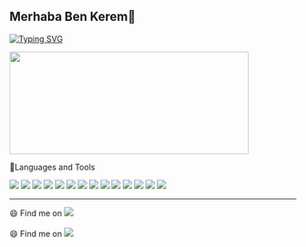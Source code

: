 ## Merhaba Ben Kerem👋

<a href="https://git.io/typing-svg"><img src="https://readme-typing-svg.herokuapp.com?font=ubuntu&duration=4000&pause=1000&color=A77BF7&center=true&width=435&lines=Full+Stack+Developer;Software+Engineer" alt="Typing SVG" /></a>


 <div display="inline-block">
  <img width="420" height="180" src="https://github-readme-stats.vercel.app/api/top-langs/?username=kcguran&layout=compact" />
</div>

📐Languages and Tools
<br>

<div>
  <img src="https://img.shields.io/badge/Spring_Boot-F2F4F9?style=for-the-badge&logo=spring-boot" />
  <img src="https://img.shields.io/badge/Spring_Security-6DB33F?style=for-the-badge&logo=Spring-Security&logoColor=white" />
  <img src="https://img.shields.io/badge/Flask-000000?style=for-the-badge&logo=flask&logoColor=white" />
  <img src="https://img.shields.io/badge/Django-092E20?style=for-the-badge&logo=django&logoColor=green" />
  <img src="https://img.shields.io/badge/Selenium-43B02A?style=for-the-badge&logo=Selenium&logoColor=white" />
  <img src="https://img.shields.io/badge/Python-FFD43B?style=for-the-badge&logo=python&logoColor=blue" />
  <img src="https://img.shields.io/badge/PostgreSQL-316192?style=for-the-badge&logo=postgresql&logoColor=white" />
  <img src="https://img.shields.io/badge/Docker-2CA5E0?style=for-the-badge&logo=docker&logoColor=white" />
  <img src="https://img.shields.io/badge/Apache_Kafka-231F20?style=for-the-badge&logo=apache-kafka&logoColor=white" />
  <img src="https://img.shields.io/badge/HTML5-E34F26?style=for-the-badge&logo=html5&logoColor=white" />
  <img src="https://img.shields.io/badge/Bootstrap-563D7C?style=for-the-badge&logo=bootstrap&logoColor=white" />
  <img src="https://img.shields.io/badge/Angular-DD0031?style=for-the-badge&logo=angular&logoColor=white" />
  <img src="https://img.shields.io/badge/React-20232A?style=for-the-badge&logo=react&logoColor=61DAFB" />
  <img src="https://img.shields.io/badge/Visual_Studio_Code-0078D4?style=for-the-badge&logo=visual%20studio%20code&logoColor=white" />
</div>


<hr>

😄 Find me on <a href="https://www.linkedin.com/in/kerem-can-g%C3%BCran-4042a818b/"><img src="https://img.shields.io/badge/LinkedIn-0077B5?style=for-the-badge&logo=linkedin&logoColor=white"/></a><br><br>
😄 Find me on <a href="https://twitter.com/KcnGuran"><img src="https://img.shields.io/badge/Twitter-1DA1F2?style=for-the-badge&logo=twitter&logoColor=white" /></a>

